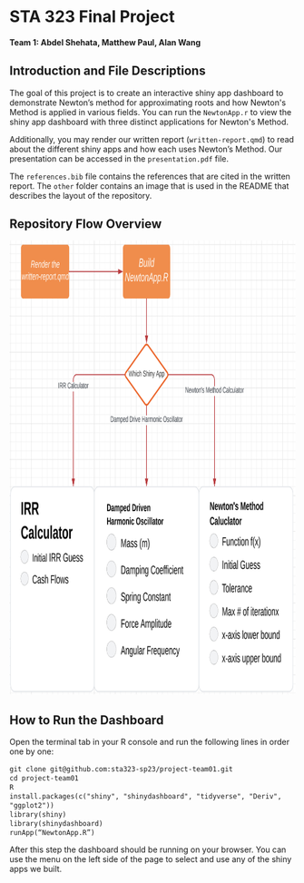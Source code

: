 # STA 323 Final Project

#### Team 1: Abdel Shehata, Matthew Paul, Alan Wang

## Introduction and File Descriptions 

The goal of this project is to create an interactive shiny app dashboard to 
demonstrate Newton’s method for approximating roots and how Newton's Method is 
applied in various fields. You can run the `NewtonApp.r` to view the shiny app 
dashboard with three distinct applications for Newton's Method. 

Additionally, you may render our written report (`written-report.qmd`) to read 
about the different shiny apps and how each uses Newton’s Method. Our 
presentation can be accessed in the `presentation.pdf` file.

The `references.bib` file contains the references that are cited in the written 
report. The `other` folder contains an image that is used in the README that 
describes the layout of the repository.

## Repository Flow Overview

<img src = "other/flowchart.png" width = 800 height = 800>

## How to Run the Dashboard

Open the terminal tab in your R console and run the following lines in order
one by one: 

```
git clone git@github.com:sta323-sp23/project-team01.git
cd project-team01
R
install.packages(c("shiny", "shinydashboard", "tidyverse", "Deriv", "ggplot2"))
library(shiny)
library(shinydashboard)
runApp(“NewtonApp.R”)
```

After this step the dashboard should be running on your browser. You can use 
the menu on the left side of the page to select and use any of the shiny apps we 
built.

